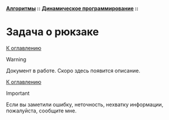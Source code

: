 **[Алгоритмы](../../README.md#algorithms) ::** 
**[Динамическое программирование](../../README.md#algorithms-dynamic) ::**
# Задача о рюкзаке

<!--

-->

[К оглавлению](../../README.md#algorithms-dynamic)

> [!WARNING]
> Документ в работе. Скоро здесь появится описание.

[К оглавлению](../../README.md#algorithms-dynamic)

> [!IMPORTANT]
> Если вы заметили ошибку, неточность, нехватку информации, пожалуйста, сообщите мне.

